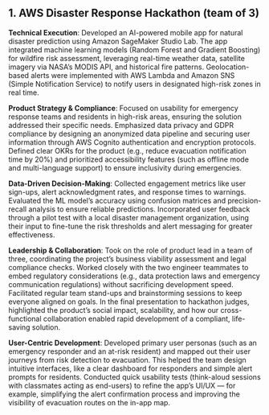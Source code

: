 ## 1. AWS Disaster Response Hackathon (team of 3)
**Technical Execution**: Developed an AI-powered mobile app for natural disaster prediction using Amazon SageMaker Studio Lab. The app integrated machine learning models (Random Forest and Gradient Boosting) for wildfire risk assessment, leveraging real-time weather data, satellite imagery via NASA’s MODIS API, and historical fire patterns. Geolocation-based alerts were implemented with AWS Lambda and Amazon SNS (Simple Notification Service) to notify users in designated high-risk zones in real time.

**Product Strategy & Compliance**: Focused on usability for emergency response teams and residents in high-risk areas, ensuring the solution addressed their specific needs. Emphasized data privacy and GDPR compliance by designing an anonymized data pipeline and securing user information through AWS Cognito authentication and encryption protocols. Defined clear OKRs for the product (e.g., reduce evacuation notification time by 20%) and prioritized accessibility features (such as offline mode and multi-language support) to ensure inclusivity during emergencies.  

**Data-Driven Decision-Making**: Collected engagement metrics like user sign-ups, alert acknowledgment rates, and response times to warnings. Evaluated the ML model’s accuracy using confusion matrices and precision-recall analysis to ensure reliable predictions. Incorporated user feedback through a pilot test with a local disaster management organization, using their input to fine-tune the risk thresholds and alert messaging for greater effectiveness.  

**Leadership & Collaboration**: Took on the role of product lead in a team of three, coordinating the project’s business viability assessment and legal compliance checks. Worked closely with the two engineer teammates to embed regulatory considerations (e.g., data protection laws and emergency communication regulations) without sacrificing development speed. Facilitated regular team stand-ups and brainstorming sessions to keep everyone aligned on goals. In the final presentation to hackathon judges, highlighted the product’s social impact, scalability, and how our cross-functional collaboration enabled rapid development of a compliant, life-saving solution.  

**User-Centric Development**: Developed primary user personas (such as an emergency responder and an at-risk resident) and mapped out their user journeys from risk detection to evacuation. This helped the team design intuitive interfaces, like a clear dashboard for responders and simple alert prompts for residents. Conducted quick usability tests (think-aloud sessions with classmates acting as end-users) to refine the app’s UI/UX — for example, simplifying the alert confirmation process and improving the visibility of evacuation routes on the in-app map.
